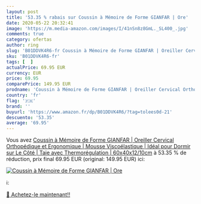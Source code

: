 ```yaml
---
layout: post
title: '53.35 % rabais sur Coussin à Mémoire de Forme GIANFAR | Ore'
date: 2020-05-22 20:32:41
image: 'https://m.media-amazon.com/images/I/41nSn8z8GmL._SL400_.jpg'
comments: true
category: ofertas
author: ring
slug: 'B01DDVK4R6-fr Coussin à Mémoire de Forme GIANFAR | Oreiller Cervical...'
sku: 'B01DDVK4R6-fr'
tags: [  ]
actualPrice: 69.95 EUR
currency: EUR
price: 69.95
comparePrice: 149.95 EUR
prodname: 'Coussin à Mémoire de Forme GIANFAR | Oreiller Cervical Orthopédique et Ergonomique | Mousse Viscoélastique | Idéal pour Dormir sur Le Côté | Taie avec Thermorégulation |  60x40x12/10cm'
country: 'fr'
flag: '🇫🇷'
brand: ''
buyurl: 'https://www.amazon.fr/dp/B01DDVK4R6/?tag=tolees0d-21'
descuento: '53.35'
average: '69.95'
---
```


Vous avez [Coussin à Mémoire de Forme GIANFAR | Oreiller Cervical Orthopédique et Ergonomique | Mousse Viscoélastique | Idéal pour Dormir sur Le Côté | Taie avec Thermorégulation |  60x40x12/10cm](https://www.amazon.fr/dp/B01DDVK4R6/?tag=tolees0d-21)  à  53.35 % de réduction, prix final  69.95 EUR (original: 149.95 EUR) ici:

[![Coussin à Mémoire de Forme GIANFAR | Ore](https://m.media-amazon.com/images/I/41nSn8z8GmL._SL400_.jpg)](https://www.amazon.fr/dp/B01DDVK4R6/?tag=tolees0d-21)

ℹ️:


[🛒 Achetez-le maintenant!!](https://www.amazon.fr/dp/B01DDVK4R6/?tag=tolees0d-21)
